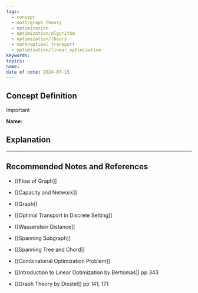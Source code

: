 ```yaml
---
tags:
  - concept
  - math/graph_theory
  - optimization
  - optimization/algorithm
  - optimization/theory
  - math/optimal_transport
  - optimization/linear_optimization
keywords: 
topics: 
name: 
date of note: 2024-07-15
---
```


## Concept Definition

>[!important]
>**Name**: 



## Explanation





-----------
##  Recommended Notes and References



- [[Flow of Graph]]
- [[Capacity and Network]]
- [[Graph]]


- [[Optimal Transport in Discrete Setting]]
- [[Wasserstein Distance]]

- [[Spanning Subgraph]]
- [[Spanning Tree and Chord]]

- [[Combinatorial Optimization Problem]]

- [[Introduction to Linear Optimization by Bertsimas]] pp 343
- [[Graph Theory by Diestel]] pp 141, 171